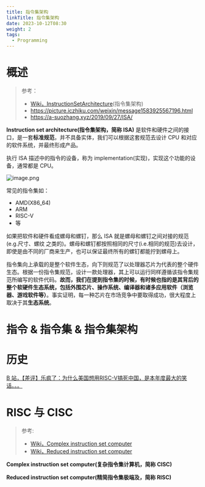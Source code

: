 ```yaml
---
title: 指令集架构
linkTitle: 指令集架构
date: 2023-10-12T08:30
weight: 2
tags:
  - Programming
---
```

# 概述

> 参考：
>
> - [Wiki，InstructionSetArchitecture](https://en.wikipedia.org/wiki/Instruction_set_architecture)(指令集架构)
> - <https://picture.iczhiku.com/weixin/message1583925567196.html>
> - <https://a-suozhang.xyz/2019/09/27/ISA/>

**Instruction set architecture(指令集架构，简称 ISA)** 是软件和硬件之间的接口，是一套**标准规范**，并不具备实体，我们可以根据这套规范去设计 CPU 和对应的软件系统，并最终形成产品。

执行 ISA 描述中的指令的设备，称为 implementation(实现)，实现这个功能的设备，通常都是 CPU。

![image.png](https://notes-learning.oss-cn-beijing.aliyuncs.com/cr7gm9/1652863904250-81b4f27e-82b5-446b-bba7-4ca408b4fb4c.png)

常见的指令集如：

- AMD(X86_64)
- ARM
- RISC-V
- 等

如果把软件和硬件看成螺母和螺钉，那么 ISA 就是螺母和螺钉之间对接的规范(e.g.尺寸、螺纹 之类的)。螺母和螺钉都按照相同的尺寸(i.e.相同的规范)去设计，即使是由不同的厂商来生产，也可以保证最终所有的螺钉都能拧到螺母上。

指令集向上承载的是整个软件生态，向下则规范了以处理器芯片为代表的整个硬件生态。根据一份指令集规范，设计一款处理器，其上可以运行同样遵循该指令集规范所编写的软件代码。**故而，我们在提到指令集的时候，有时候也指的是其背后的整个软硬件生态系统，包括外围芯片、操作系统、编译器和诸多应用软件（浏览器、游戏软件等）**。事实证明，每一种芯片在市场竞争中要取得成功，很大程度上取决于其**生态系统**。

# 指令 & 指令集 & 指令集架构

# 历史

[B 站，【差评】乐疯了：为什么美国想用RISC-V搞死中国，是本年度最大的笑话。。。](https://www.bilibili.com/video/BV1Xw411y7Pb?spm_id_from=333.1245.0.0)

# RISC 与 CISC

> 参考:
>
> - [Wiki，Complex instruction set computer](https://en.wikipedia.org/wiki/Complex_instruction_set_computer)
> - [Wiki，Reduced instruction set computer](https://en.wikipedia.org/wiki/Reduced_instruction_set_computer)

**Complex instruction set computer(复杂指令集计算机，简称 CISC)**

**Reduced instruction set computer(精简指令集极端及，简称 RISC)**

